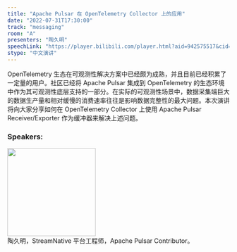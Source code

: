 ```yaml
---
title: "Apache Pulsar 在 OpenTelemetry Collector 上的应用"
date: "2022-07-31T17:30:00"
track: "messaging"
room: "A"
presenters: "陶久明"
speechLink: "https://player.bilibili.com/player.html?aid=942575517&cid=817760221&page=1"
stype: "中文演讲"
---
```

OpenTelemetry 生态在可观测性解决方案中已经颇为成熟，并且目前已经积累了一定量的用户。社区已经将 Apache Pulsar 集成到 OpenTelemetry 的生态环境中作为其可观测性底层支持的一部分。在实际的可观测性场景中，数据采集端巨大的数据生产量和相对缓慢的消费速率往往是影响数据完整性的最大问题。本次演讲将向大家分享如何在 OpenTelemetry Collector 上使用 Apache Pulsar Receiver/Exporter 作为缓冲器来解决上述问题。
 ### Speakers: 
 <img src="images/speaker/1250.png" width="200" /><br>陶久明，StreamNative 平台工程师，Apache Pulsar Contributor。

 